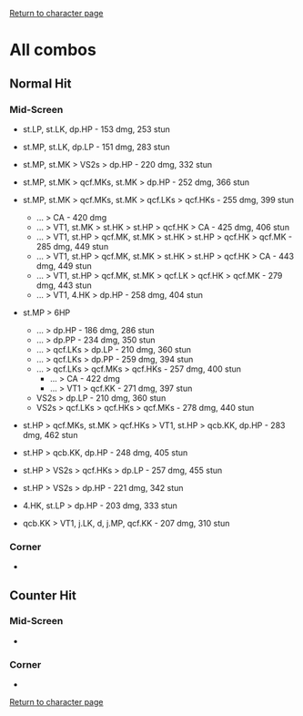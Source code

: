 [Return to character page](./index.md)  

# All combos

## Normal Hit

### Mid-Screen

- st.LP, st.LK, dp.HP - 153 dmg, 253 stun

- st.MP, st.LK, dp.LP - 151 dmg, 283 stun
- st.MP, st.MK > VS2s > dp.HP - 220 dmg, 332 stun
- st.MP, st.MK > qcf.MKs, st.MK > dp.HP - 252 dmg, 366 stun
- st.MP, st.MK > qcf.MKs, st.MK > qcf.LKs > qcf.HKs - 255 dmg, 399 stun
  - ... > CA - 420 dmg
  - ... > VT1, st.MK > st.HK > st.HP > qcf.HK > CA - 425 dmg, 406 stun
  - ... > VT1, st.HP > qcf.MK, st.MK > st.HK > st.HP > qcf.HK > qcf.MK - 285 dmg, 449 stun
  - ... > VT1, st.HP > qcf.MK, st.MK > st.HK > st.HP > qcf.HK > CA - 443 dmg, 449 stun
  - ... > VT1, st.HP > qcf.MK, st.MK > qcf.LK > qcf.HK > qcf.MK - 279 dmg, 443 stun
  - ... > VT1, 4.HK > dp.HP - 258 dmg, 404 stun

- st.MP > 6HP
  - ... > dp.HP - 186 dmg, 286 stun
  - ... > dp.PP - 234 dmg, 350 stun
  - ... > qcf.LKs > dp.LP - 210 dmg, 360 stun
  - ... > qcf.LKs > dp.PP - 259 dmg, 394 stun
  - ... > qcf.LKs > qcf.MKs > qcf.HKs - 257 dmg, 400 stun
    - ... > CA - 422 dmg
    - ... > VT1 > qcf.KK - 271 dmg, 397 stun
  - VS2s > dp.LP - 210 dmg, 360 stun
  - VS2s > qcf.LKs > qcf.HKs > qcf.MKs - 278 dmg, 440 stun

- st.HP > qcf.MKs, st.MK > qcf.HKs > VT1, st.HP > qcb.KK, dp.HP - 283 dmg, 462 stun
- st.HP > qcb.KK, dp.HP - 248 dmg, 405 stun
- st.HP > VS2s > qcf.HKs > dp.LP - 257 dmg, 455 stun
- st.HP > VS2s > dp.HP - 221 dmg, 342 stun

- 4.HK, st.LP > dp.HP - 203 dmg, 333 stun

- qcb.KK > VT1, j.LK, d, j.MP, qcf.KK - 207 dmg, 310 stun



### Corner

- 

## Counter Hit

### Mid-Screen

- 

### Corner

- 

[Return to character page](./index.md)  
